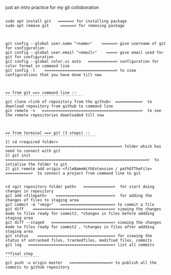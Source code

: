
just an intro practice for my git colloboration 

``````````````````````````````````````````````````````````````````

sudo apt install git   ======> for installing package 
sudo apt remove git     ======> for removing package



git config --global user.name "<name>"    ======> give username of git for configuration
git config --global user.email "<email>"    ====> give email used for git for configuration 
git config --global color.ui auto   ============> configuration for color format in command line
git config -l    ===============================> to view configurations that you have done till now 



== from git ==> command line ::
``````````````````````````````````
git clone <link of repository from the github>  ===========>  to download repository from github to command line 
git remote -v   ===========================================>  to see the remote repositories downloaded till now 



== from terminal ==> git (3 steps) :: 
````````````````````````````````````````
1) cd <required folder>    ==================================================> folder which has need to connect with git
2) git init   ==============================================================>  to intialise the folder to git
2) git remote add origin <fileNameWithExtension / pathOfTheFile> ===========>  to connect a project from command line to git


cd <git repository folder path>   =============>  for start doing changes in repository 
git add <filepath>    =========================>  for adding the changes of files to staging area
git commit -m "<msg>"   =======================> to commit a file 
git diff    ===================================> viewing the changes made to files ready for commit2, *changes in files before addding staging area
git diff --staged   ===========================> viewing the changes made to files ready for commit2 , *changes in files after addding staging area
git status    =================================> for viewing the status of untracked files, trackedfiles, modified files, commits
git log   =====================================> list all commits

**final step 
```````````````
git push -u origin master   ==================> to publish all the commits to github repository



